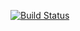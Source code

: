 [![Build Status](https://travis-ci.org/Querins/CityGreet.svg?branch=master)](https://travis-ci.org/Querins/CityGreet/builds/277332396)